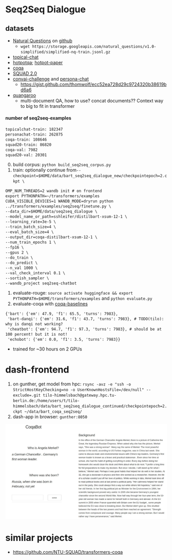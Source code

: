 # Seq2Seq Dialogue
## datasets

* [Natural Questions](https://ai.google.com/research/NaturalQuestions/dataset) on [github](https://github.com/google-research-datasets/natural-questions)
  + `wget https://storage.googleapis.com/natural_questions/v1.0-simplified/simplified-nq-train.jsonl.gz`
* [topical-chat](https://github.com/alexa/alexa-prize-topical-chat-dataset)
* [hotpotqa](https://hotpotqa.github.io/); [hotpot-paper](https://nlp.stanford.edu/pubs/yang2018hotpotqa.pdf)
* [coqa](https://stanfordnlp.github.io/coqa/)
* [SQUAD 2.0](https://rajpurkar.github.io/SQuAD-explorer/)
* [convai-challenge](http://convai.io/) and [persona-chat](https://github.com/DeepPavlov/convai)
    + https://gist.github.com/thomwolf/ecc52ea728d29c9724320b38619bd6a6
* [quangaroo](http://qangaroo.cs.ucl.ac.uk/)
    + multi-document QA, how to use? concat documents?? Context way to big to fit in transformer
    
#### number of seq2seq-examples    
```
topicalchat-train: 182347
personachat-train: 262875
coqa-train: 108646
squad20-train: 86820
coqa-val: 7982
squad20-val: 20301
```
0. build corpus: `python build_seq2seq_corpus.py`
0. train: optionally continue from`--checkpoint=$HOME/data/bart_seq2seq_dialogue_new/checkpointepoch=2.ckpt \`
```shell script
OMP_NUM_THREADS=2 wandb init # on frontend
export PYTHONPATH=~/transformers/examples
CUDA_VISIBLE_DEVICES=1 WANDB_MODE=dryrun python ../transformers/examples/seq2seq/finetune.py \
--data_dir=$HOME/data/seq2seq_dialogue \
--model_name_or_path=sshleifer/distilbart-xsum-12-1 \
--learning_rate=3e-5 \
--train_batch_size=4 \
--eval_batch_size=4 \
--output_dir=coqa-distilbart-xsum-12-1 \
--num_train_epochs 1 \
--fp16 \
--gpus 2 \
--do_train \
--do_predict \
--n_val 1000 \
--val_check_interval 0.1 \
--sortish_sampler \
--wandb_project seq2seq-chatbot
```

1. evaluate-rouge: `source activate huggingface && export PYTHONPATH=$HOME/transformers/examples` and `python evaluate.py`
2. evaluate-coqa with [coqa-baselines](https://github.com/stanfordnlp/coqa-baselines)

```shell script
{'bart': {'em': 47.9, 'f1': 65.5, 'turns': 7983},
 'bart-danqi': {'em': 31.6, 'f1': 43.7, 'turns': 7983}, # TODO(tilo): why is danqi not working?
 'cheatbot': {'em': 94.7, 'f1': 97.3, 'turns': 7983}, # should be at 100 percent! but it is not!
 'echobot': {'em': 0.0, 'f1': 3.5, 'turns': 7983}}
```
* trained for ~30 hours on 2 GPUs

# dash-frontend
1. on gunther, get model from hpc: `rsync -avz -e "ssh -o StrictHostKeyChecking=no -o UserKnownHostsFile=/dev/null" --exclude=.git tilo-himmelsbach@gateway.hpc.tu-berlin.de:/home/users/t/tilo-himmelsbach/data/bart_seq2seq_dialogue_continued/checkpointepoch=2.ckpt ~/data/bart_coqa_seq2seq/`
2. dash-app in browser: `gunther:8050`

![dash-frontend](images/dash_frontend.jpeg)

# similar projects
* https://github.com/NTU-SQUAD/transformers-coqa